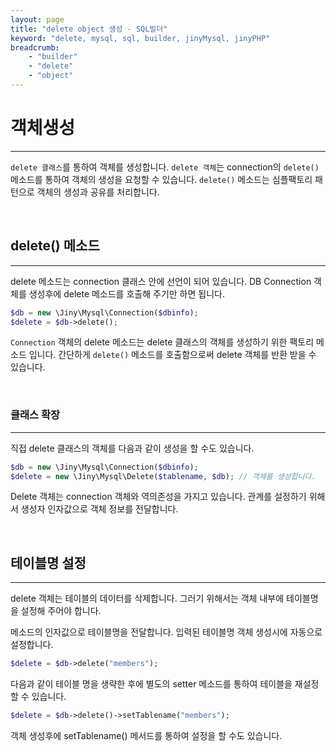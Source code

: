 ```yaml
---
layout: page
title: "delete object 생성 - SQL빌더"
keyword: "delete, mysql, sql, builder, jinyMysql, jinyPHP"
breadcrumb:
    - "builder"
    - "delete"
    - "object"
---
```


# 객체생성
---
`delete 클래스`를 통하여 객체를 생성합니다. 
`delete 객체`는 connection의 `delete()` 메소드를 통하여 객체의 생성을 요청할 수 있습니다. 
`delete()` 메소드는 심플팩토리 패턴으로 객체의 생성과 공유를 처리합니다.

<br>

## delete() 메소드
---
delete 메소드는 connection 클래스 안에 선언이 되어 있습니다. 
DB Connection 객체를 생성후에 delete 메소드를 호출해 주기만 하면 됩니다.

```php
$db = new \Jiny\Mysql\Connection($dbinfo);
$delete = $db->delete();
```

`Connection` 객체의 delete 메소드는 delete 클래스의 객체를 생성하기 위한 팩토리 메소드 입니다. 
간단하게 `delete()` 메소드를 호출함으로써 delete 객체를 반환 받을 수 있습니다. 

<br>

### 클래스 확장
---
직접 delete 클래스의 객체를 다음과 같이 생성을 할 수도 있습니다.

```php
$db = new \Jiny\Mysql\Connection($dbinfo);
$delete = new \Jiny\Mysql\Delete($tablename, $db); // 객체를 생성합니다.
```

Delete 객체는 connection 객체와 역의존성을 가지고 있습니다. 관계를 설정하기 위해서 생성자 인자값으로 객체 정보를 전달합니다.

<br>

## 테이블명 설정
---
delete 객체는 테이블의 데이터를 삭제합니다. 그러기 위해서는 객체 내부에 테이블명을 설정해 주어야 합니다. 

메소드의 인자값으로 테이블명을 전달합니다. 입력된 테이블명 객체 생성시에 자동으로 설정합니다.
```php
$delete = $db->delete("members");
```

다음과 같이 테이블 명을 생략한 후에 별도의 setter 메소드를 통하여 테이블을 재설정 할 수 있습니다.
```php
$delete = $db->delete()->setTablename("members");
```

객체 생성후에 setTablename() 메서드를 통하여 설정을 할 수도 있습니다.

<br>
